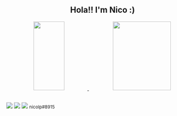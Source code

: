 <h2 align="center">Hola!! I'm Nico :)</h2>
<div align="center" style="display: inline_block;">
    <a href="https://github.com/necogamy" />
    <img height="180em" width="40%" src="https://github-readme-stats.vercel.app/api/top-langs/?username=necogamy&layout=compact&langs_count=10&theme=tokyonight" />
    <img height="180em" width="55%" src="https://github-readme-stats.vercel.app/api?username=necogamy&show_icons=true&theme=tokyonight" />
</div>
  
  ##
 
<div>
	<a href = "mailto:madrazonecogamy@gmail.com"><img src="https://img.shields.io/badge/-Gmail-%23333?style=for-the-badge&logo=gmail&logoColor=white" target="_blank"></a>
	<a href="https://www.linkedin.com/in/nicogamy/" target="_blank"><img src="https://img.shields.io/badge/-LinkedIn-%230077B5?style=for-the-badge&logo=linkedin&logoColor=white" target="_blank"></a>
	<img src="https://img.shields.io/badge/Discord-7289DA?style=for-the-badge&logo=discord&logoColor=white" target="_blank">
	<small>nicolp#8915</small>
</div>
